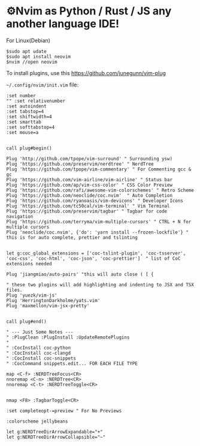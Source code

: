 # ⚙Nvim as Python / Rust / JS any another language IDE!

For Linux(Debian)
```
$sudo apt udate 
$sudo apt install neovim
$nvim //open neovim
```
To install plugins, use this  https://github.com/junegunn/vim-plug

```~/.config/nvim/init.vim``` file:

``` 
:set number
"" :set relativenumber
:set autoindent
:set tabstop=4
:set shiftwidth=4
:set smarttab
:set softtabstop=4
:set mouse=a


call plug#begin()

Plug 'http://github.com/tpope/vim-surround' " Surrounding ysw)
Plug 'https://github.com/preservim/nerdtree' " NerdTree
Plug 'https://github.com/tpope/vim-commentary' " For Commenting gcc & gc
Plug 'https://github.com/vim-airline/vim-airline' " Status bar
Plug 'https://github.com/ap/vim-css-color' " CSS Color Preview
Plug 'https://github.com/rafi/awesome-vim-colorschemes' " Retro Scheme
Plug 'https://github.com/neoclide/coc.nvim'  " Auto Completion
Plug 'https://github.com/ryanoasis/vim-devicons' " Developer Icons
Plug 'https://github.com/tc50cal/vim-terminal' " Vim Terminal
Plug 'https://github.com/preservim/tagbar' " Tagbar for code navigation
Plug 'https://github.com/terryma/vim-multiple-cursors' " CTRL + N for multiple cursors
Plug 'neoclide/coc.nvim', {'do': 'yarn install --frozen-lockfile'} " this is for auto complete, prettier and tslinting


let g:coc_global_extensions = ['coc-tslint-plugin', 'coc-tsserver', 'coc-css', 'coc-html', 'coc-json', 'coc-prettier']  " list of CoC extensions needed

Plug 'jiangmiao/auto-pairs' "this will auto close ( [ {

" these two plugins will add highlighting and indenting to JSX and TSX files.
Plug 'yuezk/vim-js'
Plug 'HerringtonDarkholme/yats.vim'
Plug 'maxmellon/vim-jsx-pretty'


call plug#end()

" --- Just Some Notes ---
" :PlugClean :PlugInstall :UpdateRemotePlugins
"
" :CocInstall coc-python
" :CocInstall coc-clangd
" :CocInstall coc-snippets
" :CocCommand snippets.edit... FOR EACH FILE TYPE

map <C-f> :NERDTreeFocus<CR>
nnoremap <C-n> :NERDTree<CR>
nnoremap <C-t> :NERDTreeToggle<CR>


nmap <F8> :TagbarToggle<CR>

:set completeopt-=preview " For No Previews

:colorscheme jellybeans

let g:NERDTreeDirArrowExpandable="+"
let g:NERDTreeDirArrowCollapsible="~"
```

